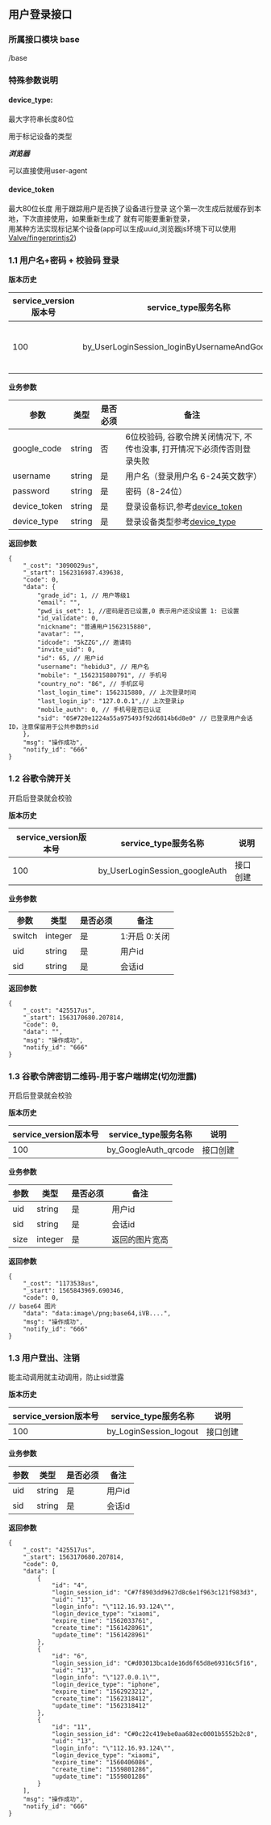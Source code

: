 ## 用户登录接口

### 所属接口模块 base

/base

### 特殊参数说明

#### device_type:  

最大字符串长度80位   

用于标记设备的类型   

***浏览器***

可以直接使用user-agent


#### device_token   
最大80位长度
用于跟踪用户是否换了设备进行登录
这个第一次生成后就缓存到本地，下次直接使用，如果重新生成了 就有可能要重新登录，   
用某种方法实现标记某个设备(app可以生成uuid,浏览器js环境下可以使用[Valve/fingerprintjs2](https://github.com/Valve/fingerprintjs2))

### 1.1 用户名+密码 + 校验码 登录

**版本历史**

|service_version版本号|service_type服务名称|说明|
|----|---|---|
|100|by_UserLoginSession_loginByUsernameAndGoogleAuth|接口创建|

**业务参数**

|参数 |类型|是否必须|备注|
| ---------------- | ------------------------ | ------------------------ | ------------------------ |
|google_code|string|否|6位校验码, 谷歌令牌关闭情况下, 不传也没事, 打开情况下必须传否则登录失败|
|username|string|是|用户名（登录用户名 6-24英文数字）|
|password|string|是|密码（8-24位）|
|device_token|string|是|登录设备标识,参考[device_token](#devicetoken)|
|device_type|string|是|登录设备类型参考[device_type](#devicetype)|

**返回参数** 
```
{
    "_cost": "3090029us",
    "_start": 1562316987.439638,
    "code": 0,
    "data": {
        "grade_id": 1, // 用户等级1
        "email": "",
        "pwd_is_set": 1, //密码是否已设置,0 表示用户还没设置 1: 已设置
        "id_validate": 0, 
        "nickname": "普通用户1562315880",
        "avatar": "",
        "idcode": "5kZZG",// 邀请码
        "invite_uid": 0,
        "id": 65, // 用户id
        "username": "hebidu3", // 用户名
        "mobile": "_1562315880791", // 手机号
        "country_no": "86", // 手机区号
        "last_login_time": 1562315880, // 上次登录时间
        "last_login_ip": "127.0.0.1",// 上次登录ip
        "mobile_auth": 0, // 手机号是否已认证
        "sid": "0S#720e1224a55a975493f92d6814b6d8e0" // 已登录用户会话ID，注意保留用于公共参数的sid
    },
    "msg": "操作成功",
    "notify_id": "666"
}
```


### 1.2 谷歌令牌开关

开启后登录就会校验

**版本历史**

|service_version版本号|service_type服务名称|说明|
|----|---|---|
|100|by_UserLoginSession_googleAuth|接口创建|

**业务参数**

|参数 |类型|是否必须|备注|
| ------- | ---------| ------- | ------------------------ |
|switch|integer|是|1:开启 0:关闭|
|uid|string|是|用户id|
|sid|string|是|会话id|

**返回参数** 
```
{
    "_cost": "425517us",
    "_start": 1563170680.207814,
    "code": 0,
    "data": "",
    "msg": "操作成功",
    "notify_id": "666"
}
```


### 1.3 谷歌令牌密钥二维码-用于客户端绑定(切勿泄露)

开启后登录就会校验

**版本历史**

|service_version版本号|service_type服务名称|说明|
|----|---|---|
|100|by_GoogleAuth_qrcode|接口创建|

**业务参数**

|参数 |类型|是否必须|备注|
| ------- | ---------| ------- | ------------------------ |
|uid|string|是|用户id|
|sid|string|是|会话id|
|size|integer|是|返回的图片宽高|

**返回参数** 
```
{
    "_cost": "1173538us",
    "_start": 1565843969.690346,
    "code": 0,
// base64 图片
    "data": "data:image\/png;base64,iVB....",
    "msg": "操作成功",
    "notify_id": "666"
}
```


### 1.3 用户登出、注销


能主动调用就主动调用，防止sid泄露

**版本历史**

|service_version版本号|service_type服务名称|说明|
|----|---|---|
|100|by_LoginSession_logout|接口创建|

**业务参数**

|参数 |类型|是否必须|备注|
| ------- | ---------| ------- | ------------------------ |
|uid|string|是|用户id|
|sid|string|是|会话id|

**返回参数** 
```
{
    "_cost": "425517us",
    "_start": 1563170680.207814,
    "code": 0,
    "data": [
        {
            "id": "4",
            "login_session_id": "C#7f8903dd9627d8c6e1f963c121f983d3",
            "uid": "13",
            "login_info": "\"112.16.93.124\"",
            "login_device_type": "xiaomi",
            "expire_time": "1562033761",
            "create_time": "1561428961",
            "update_time": "1561428961"
        },
        {
            "id": "6",
            "login_session_id": "C#d03013bca1de16d6f65d8e69316c5f16",
            "uid": "13",
            "login_info": "\"127.0.0.1\"",
            "login_device_type": "iphone",
            "expire_time": "1562923212",
            "create_time": "1562318412",
            "update_time": "1562318412"
        },
        {
            "id": "11",
            "login_session_id": "C#0c22c419ebe0aa682ec0001b5552b2c8",
            "uid": "13",
            "login_info": "\"112.16.93.124\"",
            "login_device_type": "xiaomi",
            "expire_time": "1560406086",
            "create_time": "1559801286",
            "update_time": "1559801286"
        }
    ],
    "msg": "操作成功",
    "notify_id": "666"
}
```
